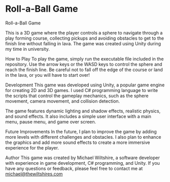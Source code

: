 # Roll-a-Ball Game

Roll-a-Ball Game

This is a 3D game where the player controls a sphere to navigate through a play forming course, collecting pickups and avoiding obstacles to get to the finish line without falling in lava. The game was created using Unity during my time in university.

How to Play
To play the game, simply run the executable file included in the repository. Use the arrow keys or the WASD keys to control the sphere and reach the finish line. Be careful not to fall off the edge of the course or land in the lava, or you will have to start over!

Development
This game was developed using Unity, a popular game engine for creating 2D and 3D games. I used C# programming language to write the scripts that control the gameplay mechanics, such as the sphere movement, camera movement, and collision detection.

The game features dynamic lighting and shadow effects, realistic physics, and sound effects. It also includes a simple user interface with a main menu, pause menu, and game over screen.

Future Improvements
In the future, I plan to improve the game by adding more levels with different challenges and obstacles. I also plan to enhance the graphics and add more sound effects to create a more immersive experience for the player.

Author
This game was created by Michael Wiltshire, a software developer with experience in game development, C# programming, and Unity. If you have any questions or feedback, please feel free to contact me at michael@thewiltshires.com
